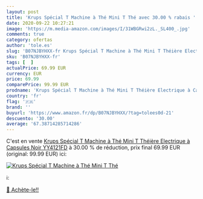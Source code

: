 ```yaml
---
layout: post
title: 'Krups Spécial T Machine à Thé Mini T Thé avec 30.00 % rabais '
date: 2020-09-22 10:27:21
image: 'https://m.media-amazon.com/images/I/31WBGRwi2zL._SL400_.jpg'
comments: true
category: ofertas
author: 'tole.es'
slug: 'B07NJBYHXX-fr Krups Spécial T Machine à Thé Mini T Théière Electrique à...'
sku: 'B07NJBYHXX-fr'
tags: [  ]
actualPrice: 69.99 EUR
currency: EUR
price: 69.99
comparePrice: 99.99 EUR
prodname: 'Krups Spécial T Machine à Thé Mini T Théière Electrique à Capsules Noir YY4121FD'
country: 'fr'
flag: '🇫🇷'
brand: ''
buyurl: 'https://www.amazon.fr/dp/B07NJBYHXX/?tag=tolees0d-21'
descuento: '30.00'
average: '67.38714285714286'
---
```


C'est en vente [Krups Spécial T Machine à Thé Mini T Théière Electrique à Capsules Noir YY4121FD](https://www.amazon.fr/dp/B07NJBYHXX/?tag=tolees0d-21)  à  30.00 % de réduction, prix final  69.99 EUR (original: 99.99 EUR) ici:

[![Krups Spécial T Machine à Thé Mini T Thé](https://m.media-amazon.com/images/I/31WBGRwi2zL._SL400_.jpg)](https://www.amazon.fr/dp/B07NJBYHXX/?tag=tolees0d-21)

ℹ️:


[🛒 Achète-le!!](https://www.amazon.fr/dp/B07NJBYHXX/?tag=tolees0d-21)
